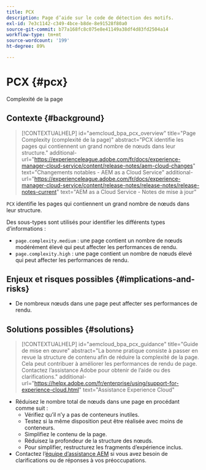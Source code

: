 ```yaml
---
title: PCX
description: Page d’aide sur le code de détection des motifs.
exl-id: 7e3c1142-c349-4bce-b8de-8e91528f80a0
source-git-commit: b77a168fc8c075e8e41149a38df4d83fd2504a14
workflow-type: tm+mt
source-wordcount: '199'
ht-degree: 89%

---
```


# PCX {#pcx}

Complexité de la page

## Contexte {#background}

>[!CONTEXTUALHELP]
>id="aemcloud_bpa_pcx_overview"
>title="Page Complexity (complexité de la page)"
>abstract="PCX identifie les pages qui contiennent un grand nombre de nœuds dans leur structure."
>additional-url="https://experienceleague.adobe.com/fr/docs/experience-manager-cloud-service/content/release-notes/aem-cloud-changes" text="Changements notables - AEM as a Cloud Service"
>additional-url="https://experienceleague.adobe.com/fr/docs/experience-manager-cloud-service/content/release-notes/release-notes/release-notes-current" text="AEM as a Cloud Service - Notes de mise à jour"

`PCX` identifie les pages qui contiennent un grand nombre de nœuds dans leur structure.

Des sous-types sont utilisés pour identifier les différents types d’informations :

* `page.complexity.medium` : une page contient un nombre de nœuds modérément élevé qui peut affecter les performances de rendu.
* `page.complexity.high` : une page contient un nombre de nœuds élevé qui peut affecter les performances de rendu.

## Enjeux et risques possibles {#implications-and-risks}

* De nombreux nœuds dans une page peut affecter ses performances de rendu.

## Solutions possibles {#solutions}

>[!CONTEXTUALHELP]
>id="aemcloud_bpa_pcx_guidance"
>title="Guide de mise en œuvre"
>abstract="La bonne pratique consiste à passer en revue la structure de contenu afin de réduire la complexité de la page. Cela peut contribuer à améliorer les performances de rendu de page. Contactez l’assistance Adobe pour obtenir de l’aide ou des clarifications."
>additional-url="https://helpx.adobe.com/fr/enterprise/using/support-for-experience-cloud.html" text="Assistance Experience Cloud"

* Réduisez le nombre total de nœuds dans une page en procédant comme suit :
   * Vérifiez qu’il n’y a pas de conteneurs inutiles.
   * Testez si la même disposition peut être réalisée avec moins de conteneurs.
   * Simplifiez le contenu de la page.
   * Réduisez la profondeur de la structure des nœuds.
   * Pour simplifier, restructurez les fragments d’expérience inclus.
* Contactez l’[équipe d’assistance AEM](https://helpx.adobe.com/fr/enterprise/using/support-for-experience-cloud.html) si vous avez besoin de clarifications ou de réponses à vos préoccupations.
